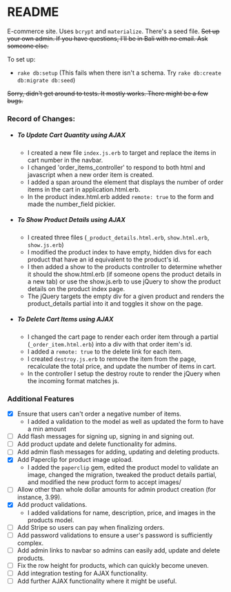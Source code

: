 # README

E-commerce site. Uses `bcrypt` and `materialize`. There's a seed file. <s>Set up your own admin. If you have questions, I'll be in Bali with no email. Ask someone else.</s>

To set up:

* `rake db:setup` (This fails when there isn't a schema. Try `rake db:create db:migrate db:seed`)

<s> Sorry, didn't get around to tests. It mostly works. There might be a few bugs. </s>

### Record of Changes:

  * ##### To Update Cart Quantity using AJAX

    * I created a new file `index.js.erb` to target and replace the items in cart number in the navbar.
    * I changed 'order_items_controller' to respond to both html and javascript when a new order item is created.
    * I added a span around the element that displays the number of order items in the cart in application.html.erb.
    * In the product index.html.erb added `remote: true` to the form and made the number_field pickier.


  * ##### To Show Product Details using AJAX

    * I created three files (`_product_details.html.erb`, `show.html.erb`, `show.js.erb`)
    * I modified the product index to have empty, hidden divs for each product that have an id equivalent to the product's id.
    * I then added a show to the products controller to determine whether it should the show.html.erb (if someone opens the product details in a new tab) or use the show.js.erb to use jQuery to show the product details on the product index page.
    * The jQuery targets the empty div for a given product and renders the product_details partial into it and toggles it show on the page.


  * ##### To Delete Cart Items using AJAX
    * I changed the cart page to render each order item through a partial (`_order_item.html.erb`) into a div with that order item's id.
    * I added a `remote: true` to the delete link for each item.
    * I created `destroy.js.erb` to remove the item from the page, recalculate the total price, and update the number of items in cart.
    * In the controller I setup the destroy route to render the jQuery when the incoming format matches js.


  ### Additional Features

  - [x] Ensure that users can't order a negative number of items.
      * I added a validation to the model as well as updated the form to have a min amount
  - [ ] Add flash messages for signing up, signing in and signing out.
  - [ ] Add product update and delete functionality for admins.
  - [ ] Add admin flash messages for adding, updating and deleting products.
  - [x] Add Paperclip for product image upload.
      * I added the `paperclip` gem, edited the product model to validate an image, changed the migration, tweaked the product details partial, and modified the new product form to accept images/
  - [ ] Allow other than whole dollar amounts for admin product creation (for instance, 3.99).
  - [x] Add product validations.
      * I added validations for name, description, price, and images in the products model.
  - [ ] Add Stripe so users can pay when finalizing orders.
  - [ ] Add password validations to ensure a user's password is sufficiently complex.
  - [ ] Add admin links to navbar so admins can easily add, update and delete products.
  - [ ] Fix the row height for products, which can quickly become uneven.
  - [ ] Add integration testing for AJAX functionality.
  - [ ] Add further AJAX functionality where it might be useful.
